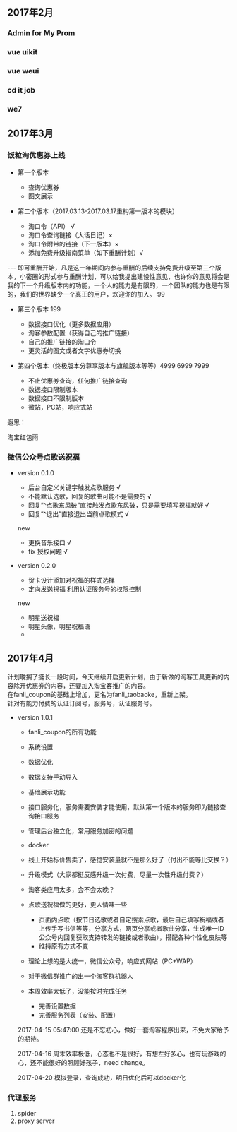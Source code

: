 ## 2017年2月
### Admin for My Prom
### vue uikit
### vue weui
### cd it job
### we7

## 2017年3月
### 饭粒淘优惠券上线

- 第一个版本
    - 查询优惠券
    - 图文展示

- 第二个版本（2017.03.13-2017.03.17重构第一版本的模块）
    - 淘口令（API） √
    - 淘口令查询链接（大话日记）×
    - 淘口令附带的链接（下一版本）×
    - 添加免费升级指南菜单（如下重酬计划）√

--- 即可重酬开始，凡是这一年期间内参与重酬的后续支持免费升级至第三个版本，小密圈的形式参与重酬计划，可以给我提出建设性意见，也许你的意见将会是我的下一个升级版本内的功能，一个人的能力是有限的，一个团队的能力也是有限的，我们的世界缺少一个真正的用户，欢迎你的加入。 99 

- 第三个版本 199
    - 数据接口优化（更多数据应用）
    - 淘客参数配置（获得自己的推广链接）
    - 自己的推广链接的淘口令
    - 更灵活的图文或者文字优惠券切换

- 第四个版本（终极版本分尊享版本与旗舰版本等等）4999 6999 7999
    - 不止优惠券查询，任何推广链接查询
    - 数据接口限制版本
    - 数据接口不限制版本
    - 微站，PC站，响应式站


遐思：

淘宝红包雨

### 微信公众号点歌送祝福
- version 0.1.0
    - 后台自定义关键字触发点歌服务 √
    - 不能默认选歌，回复的歌曲可能不是需要的 √
    - 回复“^点歌东风破”直接触发点歌东风破，只是需要填写祝福就好 √
    - 回复“^退出”直接退出当前点歌模式 √

    new
    - 更换音乐接口 √
    - fix 授权问题 √

- version 0.2.0
    - 贺卡设计添加对祝福的样式选择
    - 定向发送祝福 利用认证服务号的权限控制

    new
    - 明星送祝福
    - 明星头像，明星祝福语
    - 


## 2017年4月
计划耽搁了挺长一段时间，今天继续开启更新计划，由于新做的淘客工具更新的内容除开优惠券的内容，还要加入淘宝客推广的内容。  
在fanli_coupon的基础上增加，更名为fanli_taobaoke，重新上架。  
针对有能力付费的认证订阅号，服务号，认证服务号。  
- version 1.0.1
    - fanli_coupon的所有功能  
    - 系统设置
    - 数据优化
    - 数据支持手动导入
    - 基础展示功能

    - 接口服务化，服务需要安装才能使用，默认第一个版本的服务即为链接查询接口服务
    - 管理后台独立化，常用服务加密的问题
    - docker

    - 线上开始标价售卖了，感觉安装量就不是那么好了（付出不能等比交换？）
    - 升级模式（大家都挺反感升级一次付费，尽量一次性升级付费？）

    - 淘客类应用太多，会不会太晚？
    - 点歌送祝福做的更好，更人情味一些
        - 页面内点歌（按节日选歌或者自定搜索点歌，最后自己填写祝福或者上传手写书信等等，分享方式，网页分享或者歌曲分享，生成唯一ID公众号内回复获取支持转发的链接或者歌曲），搭配各种个性化皮肤等      
        - 维持原有方式不变

    - 理论上想的是大统一，微信公众号，响应式网站（PC+WAP）
    - 对于微信群推广的出一个淘客群机器人

    - 本周效率太低了，没能按时完成任务
        - 完善设置数据
        - 完善服务列表（安装、配置）

    2017-04-15 05:47:00
    还是不忘初心，做好一套淘客程序出来，不免大家给予的期待。  

    2017-04-16
    周末效率极低，心态也不是很好，有想左好多心，也有玩游戏的心，还不能很好的照顾好孩子，need change。  

    2017-04-20
    模拟登录，查询成功，明日优化后可以docker化

### 代理服务
1. spider
2. proxy server
